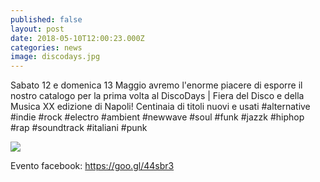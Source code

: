 ```yaml
---
published: false
layout: post
date: 2018-05-10T12:00:23.000Z
categories: news
image: discodays.jpg
---
```

Sabato 12 e domenica 13 Maggio avremo l'enorme piacere di esporre il nostro catalogo per la prima volta al DiscoDays | Fiera del Disco e della Musica XX edizione di Napoli! 
Centinaia di titoli nuovi e usati #alternative #indie #rock #electro #ambient #newwave #soul #funk #jazzk #hiphop #rap #soundtrack #italiani #punk 

![]({{site.baseurl}}/http://i63.tinypic.com/23mvald.jpg)

Evento facebook: https://goo.gl/44sbr3
